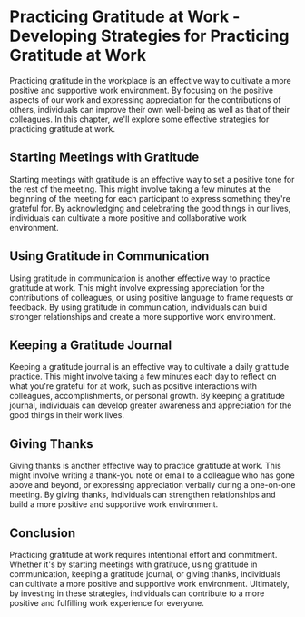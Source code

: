 Practicing Gratitude at Work - Developing Strategies for Practicing Gratitude at Work
================================================================================================

Practicing gratitude in the workplace is an effective way to cultivate a more positive and supportive work environment. By focusing on the positive aspects of our work and expressing appreciation for the contributions of others, individuals can improve their own well-being as well as that of their colleagues. In this chapter, we'll explore some effective strategies for practicing gratitude at work.

Starting Meetings with Gratitude
--------------------------------

Starting meetings with gratitude is an effective way to set a positive tone for the rest of the meeting. This might involve taking a few minutes at the beginning of the meeting for each participant to express something they're grateful for. By acknowledging and celebrating the good things in our lives, individuals can cultivate a more positive and collaborative work environment.

Using Gratitude in Communication
--------------------------------

Using gratitude in communication is another effective way to practice gratitude at work. This might involve expressing appreciation for the contributions of colleagues, or using positive language to frame requests or feedback. By using gratitude in communication, individuals can build stronger relationships and create a more supportive work environment.

Keeping a Gratitude Journal
---------------------------

Keeping a gratitude journal is an effective way to cultivate a daily gratitude practice. This might involve taking a few minutes each day to reflect on what you're grateful for at work, such as positive interactions with colleagues, accomplishments, or personal growth. By keeping a gratitude journal, individuals can develop greater awareness and appreciation for the good things in their work lives.

Giving Thanks
-------------

Giving thanks is another effective way to practice gratitude at work. This might involve writing a thank-you note or email to a colleague who has gone above and beyond, or expressing appreciation verbally during a one-on-one meeting. By giving thanks, individuals can strengthen relationships and build a more positive and supportive work environment.

Conclusion
----------

Practicing gratitude at work requires intentional effort and commitment. Whether it's by starting meetings with gratitude, using gratitude in communication, keeping a gratitude journal, or giving thanks, individuals can cultivate a more positive and supportive work environment. Ultimately, by investing in these strategies, individuals can contribute to a more positive and fulfilling work experience for everyone.
